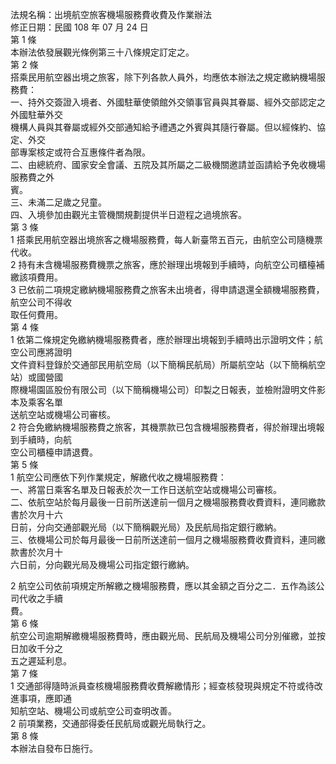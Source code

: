 法規名稱：出境航空旅客機場服務費收費及作業辦法  
修正日期：民國 108 年 07 月 24 日  
第 1 條  
本辦法依發展觀光條例第三十八條規定訂定之。  
第 2 條  
搭乘民用航空器出境之旅客，除下列各款人員外，均應依本辦法之規定繳納機場服務費：  
一、持外交簽證入境者、外國駐華使領館外交領事官員與其眷屬、經外交部認定之外國駐華外交  
機構人員與其眷屬或經外交部通知給予禮遇之外賓與其隨行眷屬。但以經條約、協定、外交  
部專案核定或符合互惠條件者為限。  
二、由總統府、國家安全會議、五院及其所屬之二級機關邀請並函請給予免收機場服務費之外  
賓。  
三、未滿二足歲之兒童。  
四、入境參加由觀光主管機關規劃提供半日遊程之過境旅客。  
第 3 條  
1 搭乘民用航空器出境旅客之機場服務費，每人新臺幣五百元，由航空公司隨機票代收。  
2 持有未含機場服務費機票之旅客，應於辦理出境報到手續時，向航空公司櫃檯補繳該項費用。  
3 已依前二項規定繳納機場服務費之旅客未出境者，得申請退還全額機場服務費，航空公司不得收  
取任何費用。  
第 4 條  
1 依第二條規定免繳納機場服務費者，應於辦理出境報到手續時出示證明文件；航空公司應將證明  
文件資料登錄於交通部民用航空局（以下簡稱民航局）所屬航空站（以下簡稱航空站）或國營國  
際機場園區股份有限公司（以下簡稱機場公司）印製之日報表，並檢附證明文件影本及乘客名單  
送航空站或機場公司審核。  
2 符合免繳納機場服務費之旅客，其機票款已包含機場服務費者，得於辦理出境報到手續時，向航  
空公司櫃檯申請退費。  
第 5 條  
1 航空公司應依下列作業規定，解繳代收之機場服務費：  
一、將當日乘客名單及日報表於次一工作日送航空站或機場公司審核。  
二、依航空站於每月最後一日前所送達前一個月之機場服務費收費資料，連同繳款書於次月十六  
日前，分向交通部觀光局（以下簡稱觀光局）及民航局指定銀行繳納。  
三、依機場公司於每月最後一日前所送達前一個月之機場服務費收費資料，連同繳款書於次月十  
六日前，分向觀光局及機場公司指定銀行繳納。  


2 航空公司依前項規定所解繳之機場服務費，應以其金額之百分之二．五作為該公司代收之手續  
費。  
第 6 條  
航空公司逾期解繳機場服務費時，應由觀光局、民航局及機場公司分別催繳，並按日加收千分之  
五之遲延利息。  
第 7 條  
1 交通部得隨時派員查核機場服務費收費解繳情形；經查核發現與規定不符或待改進事項，應即通  
知航空站、機場公司或航空公司查明改善。  
2 前項業務，交通部得委任民航局或觀光局執行之。  
第 8 條  
本辦法自發布日施行。  


